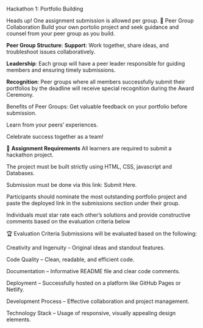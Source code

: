 Hackathon 1: Portfolio Building

Heads up!
One assignment submission is allowed per group.
🔹 Peer Group Collaboration
Build your own portolio project and seek guidance and counsel from your peer group as you build. 

**Peer Group Structure**:
**Support**: Work together, share ideas, and troubleshoot issues collaboratively.

**Leadership**: Each group will have a peer leader responsible for guiding members and ensuring timely submissions.

**Recognition**: Peer groups where all members successfully submit their portfolios by the deadline will receive special recognition during the Award Ceremony.

Benefits of Peer Groups:
Get valuable feedback on your portfolio before submission.

Learn from your peers’ experiences.

Celebrate success together as a team!

📂 **Assignment Requirements**
All learners are required to submit a hackathon project.

The project must be built strictly using HTML, CSS, javascript and Databases.

Submission must be done via this link: Submit Here.

Participants should nominate the most outstanding portfolio project and paste the deployed link in the submissions section under their group.

Individuals must star rate each other’s solutions and provide constructive comments based on the evaluation criteria below

🏆 Evaluation Criteria
Submissions will be evaluated based on the following:

Creativity and Ingenuity – Original ideas and standout features.

Code Quality – Clean, readable, and efficient code.

Documentation  – Informative README file and clear code comments.

Deployment – Successfully hosted on a platform like GitHub Pages or Netlify.

Development Process  – Effective collaboration and project management.

Technology Stack – Usage of responsive, visually appealing design elements.
